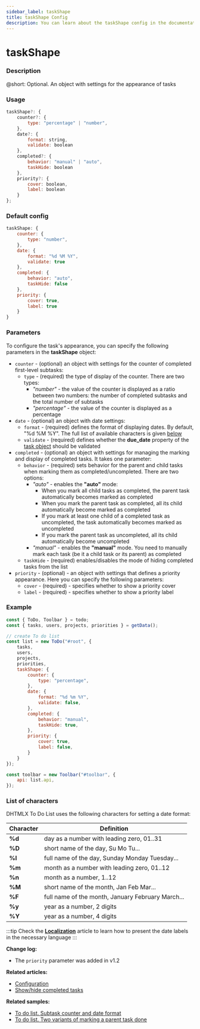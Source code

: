 ```yaml
---
sidebar_label: taskShape
title: taskShape Config
description: You can learn about the taskShape config in the documentation of the DHTMLX JavaScript To Do List library. Browse developer guides and API reference, try out code examples and live demos, and download a free 30-day evaluation version of DHTMLX To Do List.
---
```


# taskShape

### Description

@short: Optional. An object with settings for the appearance of tasks

### Usage

~~~js
taskShape?: {
    counter?: {
        type: "percentage" | "number", 
    },
    date?: {
        format: string,
        validate: boolean
    },
    completed?: {
        behavior: "manual" | "auto",
        taskHide: boolean
    },
    priority?: {
		cover: boolean,
		label: boolean
	}
};
~~~

### Default config

~~~js
taskShape: {
    counter: {
        type: "number", 
    },
    date: {
        format: "%d %M %Y",
        validate: true 
    },
    completed: {
        behavior: "auto",
        taskHide: false
    },
    priority: {
		cover: true,
		label: true
	}
}
~~~

### Parameters

To configure the task's appearance, you can specify the following parameters in the **taskShape** object:

- `counter` - (optional) an object with settings for the counter of completed first-level subtasks:
    - `type` - (required) the type of display of the counter. There are two types:
        - *"number"* - the value of the counter is displayed as a ratio between two numbers: the number of completed subtasks and the total number of subtasks
        - *"percentage"* - the value of the counter is displayed as a percentage
- `date` - (optional) an object with date settings:
    - `format` - (required) defines the format of displaying dates. By default, "%d %M %Y". The full list of available characters is given [below](#list-of-characters)
    - `validate` - (required) defines whether the **due_date** property of the [task object](api/configs/tasks_config.md) should be validated
- `completed` - (optional) an object with settings for managing the marking and display of completed tasks. It takes one parameter:
    - `behavior` - (required) sets behavior for the parent and child tasks when marking them as completed/uncompleted. There are two options:
        - *"auto"* - enables the **"auto"** mode:
            - When you mark all child tasks as completed, the parent task automatically becomes marked  as completed
            - When you mark the parent task as completed, all its child automatically become marked as completed
            - If you mark at least one child of a completed task as uncompleted, the task automatically becomes marked as uncompleted
            - If you mark the parent task as uncompleted, all its child automatically become uncompleted
        - *"manual"* - enables the **"manual"** mode. You need to manually mark each task (be it a child task or its parent) as completed
    - `taskHide` - (required) enables/disables the mode of hiding completed tasks from the list
- `priority` - (optional) - an object with settings that defines a priority appearance. Here you can specify the following parameters:
    - `cover` - (required) - specifies whether to show a priority cover
    - `label` - (required) - specifies whether to show a priority label

### Example

~~~js {10-26}
const { ToDo, Toolbar } = todo;
const { tasks, users, projects, priorities } = getData();

// create To do list
const list = new ToDo("#root", {
    tasks,
    users,
	projects,
    priorities,
    taskShape: {
        counter: {
            type: "percentage",
        },
        date: {
            format: "%d %m %Y",
            validate: false,
        },
        completed: {
            behavior: "manual",
            taskHide: true,
        },
        priority: {
            cover: true,
            label: false,
        }
    }
});

const toolbar = new Toolbar("#toolbar", {
    api: list.api,
});
~~~

### List of characters

DHTMLX To Do List uses the following characters for setting a date format:

| Character | Definition                                        |
|-----------|---------------------------------------------------|
| **%d**    | day as a number with leading zero, 01..31         |
| **%D**    | short name of the day, Su Mo Tu...                |
| **%l**    | full name of the day, Sunday Monday Tuesday...    |
| **%m**    | month as a number with leading zero, 01..12       |
| **%n**    | month as a number, 1..12                          |
| **%M**    | short name of the month, Jan Feb Mar...           |
| **%F**    | full name of the month, January February March... |
| **%y**    | year as a number, 2 digits                        |
| **%Y**    | year as a number, 4 digits                        |

:::tip
Check the [**Localization**](guides/localization.md) article to learn how to present the date labels in the necessary language
:::

**Change log:**

- The `priority` parameter was added in v1.2

**Related articles:**

- [Configuration](guides/configuration.md#tasks)
- [Show/hide completed tasks](guides/hide_completed_tasks.md)

**Related samples:**
- [To do list. Subtask counter and date format](https://snippet.dhtmlx.com/magidhw8)
- [To do list. Two variants of marking a parent task done](https://snippet.dhtmlx.com/5892fcr2)